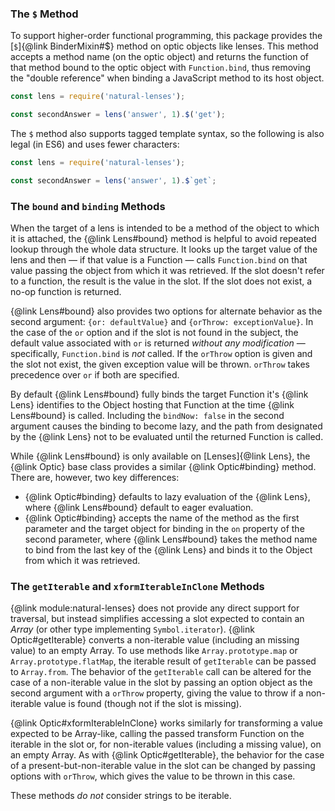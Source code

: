 ### The `$` Method

To support higher-order functional programming, this package provides the [`$`]{@link BinderMixin#$} method on optic objects like lenses.  This method accepts a method name (on the optic object) and returns the function of that method bound to the optic object with `Function.bind`, thus removing the "double reference" when binding a JavaScript method to its host object.

```js
const lens = require('natural-lenses');

const secondAnswer = lens('answer', 1).$('get');
```

The `$` method also supports tagged template syntax, so the following is also legal (in ES6) and uses fewer characters:

```js
const lens = require('natural-lenses');

const secondAnswer = lens('answer', 1).$`get`;
```

### The `bound` and `binding` Methods

When the target of a lens is intended to be a method of the object to which it is attached, the {@link Lens#bound} method is helpful to avoid repeated lookup through the whole data structure.  It looks up the target value of the lens and then — if that value is a Function — calls `Function.bind` on that value passing the object from which it was retrieved.  If the slot doesn't refer to a function, the result is the value in the slot.  If the slot does not exist, a no-op function is returned.

{@link Lens#bound} also provides two options for alternate behavior as the second argument: `{or: defaultValue}` and `{orThrow: exceptionValue}`.  In the case of the `or` option and if the slot is not found in the subject, the default value associated with `or` is returned *without any modification* — specifically, `Function.bind` is *not* called.  If the `orThrow` option is given and the slot not exist, the given exception value will be thrown.  `orThrow` takes precedence over `or` if both are specified.

By default {@link Lens#bound} fully binds the target Function it's {@link Lens} identifies to the Object hosting that Function at the time {@link Lens#bound} is called.  Including the `bindNow: false` in the second argument causes the binding to become lazy, and the path from designated by the {@link Lens} not to be evaluated until the returned Function is called.

While {@link Lens#bound} is only available on [Lenses]{@link Lens}, the {@link Optic} base class provides a similar {@link Optic#binding} method.  There are, however, two key differences:
* {@link Optic#binding} defaults to lazy evaluation of the {@link Lens}, where {@link Lens#bound} default to eager evaluation.
* {@link Optic#binding} accepts the name of the method as the first parameter and the target object for binding in the `on` property of the second parameter, where {@link Lens#bound} takes the method name to bind from the last key of the {@link Lens} and binds it to the Object from which it was retrieved.

### The `getIterable` and `xformIterableInClone` Methods

{@link module:natural-lenses} does not provide any direct support for traversal, but instead simplifies accessing a slot expected to contain an *Array* (or other type implementing `Symbol.iterator`).  {@link Optic#getIterable} converts a non-iterable value (including an missing value) to an empty Array.  To use methods like `Array.prototype.map` or `Array.prototype.flatMap`, the iterable result of `getIterable` can be passed to `Array.from`.  The behavior of the `getIterable` call can be altered for the case of a non-iterable value in the slot by passing an option object as the second argument with a `orThrow` property, giving the value to throw if a non-iterable value is found (though not if the slot is missing).

{@link Optic#xformIterableInClone} works similarly for transforming a value expected to be Array-like, calling the passed transform Function on the iterable in the slot or, for non-iterable values (including a missing value), on an empty Array.  As with {@link Optic#getIterable}, the behavior for the case of a present-but-non-iterable value in the slot can be changed by passing options with `orThrow`, which gives the value to be thrown in this case.

These methods *do not* consider strings to be iterable.
